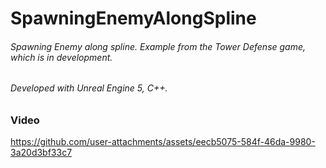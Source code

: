 # SpawningEnemyAlongSpline

###### Spawning Enemy along spline. Example from the Tower Defense game, which is in development.
###### Developed with Unreal Engine 5, C++.


### Video

https://github.com/user-attachments/assets/eecb5075-584f-46da-9980-3a20d3bf33c7

